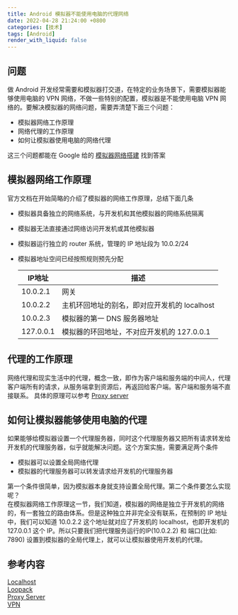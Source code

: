 ```yaml
---
title: Android 模拟器不能使用电脑的代理网络
date: 2022-04-28 21:24:00 +0800
categories: [技术]
tags: [Android]
render_with_liquid: false
---
```


## 问题
做 Android 开发经常需要和模拟器打交道，在特定的业务场景下，需要模拟器能够使用电脑的 VPN 网络，不做一些特别的配置，模拟器是不能使用电脑 VPN 网络的。要解决模拟器的网络问题，需要弄清楚下面三个问题：
* 模拟器网络工作原理
* 网络代理的工作原理
* 如何让模拟器使用电脑的网络代理

这三个问题都能在 Google 给的 [模拟器网络搭建](https://developer.android.com/studio/run/emulator-networking) 找到答案

## 模拟器网络工作原理
官方文档在开始简略的介绍了模拟器的网络工作原理，总结下面几条
* 模拟器具备独立的网络系统，与开发机和其他模拟器的网络系统隔离
* 模拟器无法直接通过网络访问开发机或其他模拟器
* 模拟器运行独立的 router 系统，管理的 IP 地址段为 10.0.2/24
* 模拟器地址空间已经按照规则预先分配  

    IP地址     | 描述
    ----------| -------------
    10.0.2.1  | 网关
    10.0.2.2  | 主机环回地址的别名，即对应开发机的 localhost
    10.0.2.3  | 模拟器的第一 DNS 服务器地址
    127.0.0.1 | 模拟器的环回地址，不对应开发机的 127.0.0.1

## 代理的工作原理
 网络代理和现实生活中的代理，概念一致，即作为客户端和服务端的中间人，代理客户端所有的请求，从服务端拿到资源后，再返回给客户端。客户端和服务端不直接联系。
 具体的原理可以参考 [Proxy server](https://en.wikipedia.org/wiki/Proxy_server)

## 如何让模拟器能够使用电脑的代理
 如果能够给模拟器设置一个代理服务器，同时这个代理服务器又把所有请求转发给开发机的代理服务器，似乎就能解决问题。这个方案实施，需要满足两个条件
 * 模拟器可以设置全局网络代理
 * 模拟器的代理服务器可以转发请求给开发机的代理服务器

 第一个条件很简单，因为模拟器本身就支持设置全局代理。第二个条件要怎么实现呢？  
 在模拟器网络工作原理这一节，我们知道，模拟器的网络是独立于开发机的网络的，有一套独立的路由体系。但是这种独立并非完全没有联系，在预制的 IP 地址中，我们可以知道 10.0.2.2 这个地址就对应了开发机的 localhost，也即开发机的 127.0.0.1 这个 IP。所以只要我们把代理服务运行的IP(10.0.2.2) 和 端口(比如: 7890) 设置到模拟器的全局代理上，就可以让模拟器使用开发机的代理。

## 参考内容  
[Localhost](https://en.wikipedia.org/wiki/Localhost)  
[Loopack](https://en.wikipedia.org/wiki/Loopback)  
[Proxy Server](https://en.wikipedia.org/wiki/Proxy_server)  
[VPN](https://en.wikipedia.org/wiki/Virtual_private_network)
